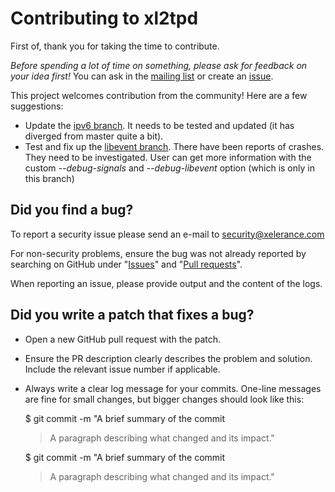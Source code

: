 # Contributing to xl2tpd

First of, thank you for taking the time to contribute.

*Before spending a lot of time on something, please ask for feedback on your
idea first!* You can ask in the [mailing list](https://lists.openswan.org/cgi-bin/mailman/listinfo/xl2tpd) or create an [issue](https://github.com/xelerance/xl2tpd/issues).

This project welcomes contribution from the community! Here are a few
suggestions:

* Update the [ipv6 branch](https://github.com/xelerance/xl2tpd/tree/ipv6).
  It needs to be tested and updated (it has diverged from master quite a bit).
* Test and fix up the [libevent branch](https://github.com/xelerance/xl2tpd/tree/libevent).
  There have been reports of crashes. They need to be investigated.  User
  can get more information with the custom  *--debug-signals* and
  *--debug-libevent* option (which is only in this branch)

## **Did you find a bug?**

To report a security issue please send an e-mail to security@xelerance.com

For non-security problems, ensure the bug was not already reported by
searching on GitHub under "[Issues](https://github.com/xelerance/xl2tpd/issues)"
and "[Pull requests](https://github.com/xelerance/xl2tpd/pulls)".

When reporting an issue, please provide output and the content of the logs.

## **Did you write a patch that fixes a bug?**

* Open a new GitHub pull request with the patch.
* Ensure the PR description clearly describes the problem and solution.
  Include the relevant issue number if applicable.
* Always write a clear log message for your commits. One-line messages are
  fine for small changes, but bigger changes should look like this:

    $ git commit -m "A brief summary of the commit
    >
    > A paragraph describing what changed and its impact."

    $ git commit -m "A brief summary of the commit
    >
    > A paragraph describing what changed and its impact."

